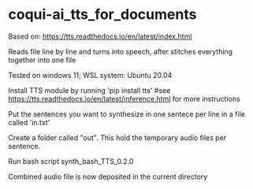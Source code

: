 # coqui-ai_tts_for_documents

Based on: https://tts.readthedocs.io/en/latest/index.html

Reads file line by line and turns into speech, after stitches everything together into one file

Tested on windows 11; WSL system: Ubuntu 20.04

Install TTS module by running 'pip install tts' #see https://tts.readthedocs.io/en/latest/inference.html for more instructions

Put the sentences you want to synthesize in one sentece per line in a file called 'in.txt'

Create a folder called "out". This hold the temporary audio files per sentence.

Run bash script synth_bash_TTS_0.2.0

Combined audio file is now deposited in the current directory